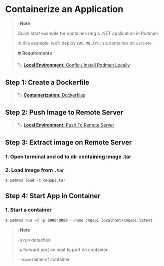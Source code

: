 # Containerize an Application
> ℹ️ **Note** 
>
> Quick start example for containerizing a .NET application in Podman. 
>
> In this example, we'll deploy `CAD.MQ.API` in a container on `uit1446`

> ⛔ **Requirements** 
>
> 🏷️ [**Local Environment:**  Config / Install Podman Locally](../localenv/config.md#install-podman-locally)

## Step 1: Create a Dockerfile 
> 🏷️ [**Containerization:** Dockerfiles](../podman/dockerfiles.md)

## Step 2: Push Image to Remote Server
> 🏷️ [**Local Environment:** Push To Remote Server](../localenv/push_to_remote_server.md)

## Step 3: Extract image on Remote Server
### 1. Open terminal and cd to dir containing image .tar
### 2. Load image from **`.tar`**

```shell
$ podman load -i cmqapi.tar
```

## Step 4: Start App in Container
### 1. Start a container
```shell
$ podman run -d -p 8080:8080 --name cmqapi localhost/cmqapi:latest
```
> ℹ️ **Note**
>
> `-d` run detached
> 
> `-p` forward port on host to port on container
> 
> `--name` name of container
